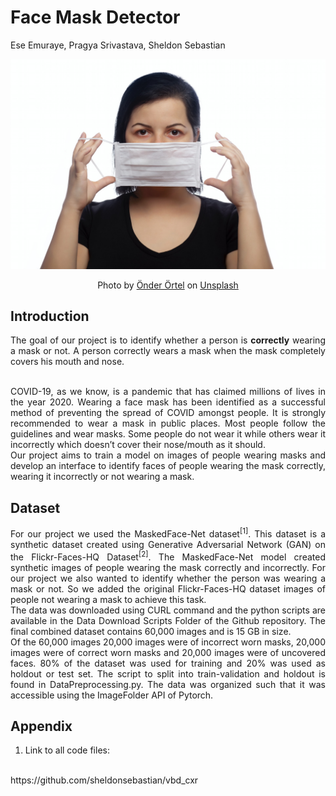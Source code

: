 # Face Mask Detector

Ese Emuraye, Pragya Srivastava, Sheldon Sebastian

![](saved_images/banner.jpg)
<center>Photo by <a href="https://unsplash.com/@onderortel?utm_source=unsplash&utm_medium=referral&utm_content=creditCopyText">Önder Örtel</a> on <a href="https://unsplash.com/s/photos/face-mask?utm_source=unsplash&utm_medium=referral&utm_content=creditCopyText">Unsplash</a></center>
  

## Introduction

<div style="text-align: justify"> 

The goal of our project is to identify whether a person is <b>correctly</b> wearing a mask or not. A person
correctly wears a mask when the mask completely covers his mouth and nose.

<br>
COVID-19, as we know, is a pandemic that has claimed millions of lives in the year 2020. Wearing
a face mask has been identified as a successful method of preventing the spread of COVID
amongst people. It is strongly recommended to wear a mask in public places. Most people follow
the guidelines and wear masks. Some people do not wear it while others wear it incorrectly which
doesn’t cover their nose/mouth as it should.

<br>
Our project aims to train a model on images of people wearing masks and develop an interface to
identify faces of people wearing the mask correctly, wearing it incorrectly or not wearing a mask.

</div>


## Dataset

<div style="text-align: justify">

For our project we used the MaskedFace-Net dataset<sup>[1]</sup>. This dataset is a synthetic dataset created
using Generative Adversarial Network (GAN) on the Flickr-Faces-HQ Dataset<sup>[2]</sup>. The
MaskedFace-Net model created synthetic images of people wearing the mask correctly and
incorrectly. For our project we also wanted to identify whether the person was wearing a mask or
not. So we added the original Flickr-Faces-HQ dataset images of people not wearing a mask to
achieve this task.
<br>
The data was downloaded using CURL command and the python scripts are available in the Data
Download Scripts Folder of the Github repository. The final combined dataset contains 60,000
images and is 15 GB in size.
<br>
Of the 60,000 images 20,000 images were of incorrect worn masks, 20,000 images were of
correct worn masks and 20,000 images were of uncovered faces.
80% of the dataset was used for training and 20% was used as holdout or test set. The script to
split into train-validation and holdout is found in DataPreprocessing.py. The data was organized
such that it was accessible using the ImageFolder API of Pytorch.

</div>


## Appendix

<div style="text-align: justify">

1. Link to all code files:
<br>
 https://github.com/sheldonsebastian/vbd_cxr
<br>

</div>


